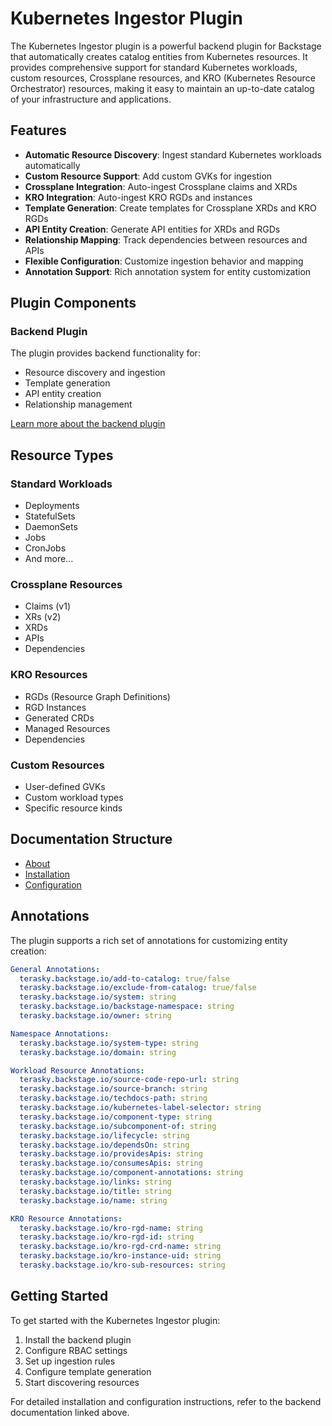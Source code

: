 # Kubernetes Ingestor Plugin

The Kubernetes Ingestor plugin is a powerful backend plugin for Backstage that automatically creates catalog entities from Kubernetes resources. It provides comprehensive support for standard Kubernetes workloads, custom resources, Crossplane resources, and KRO (Kubernetes Resource Orchestrator) resources, making it easy to maintain an up-to-date catalog of your infrastructure and applications.

## Features

- **Automatic Resource Discovery**: Ingest standard Kubernetes workloads automatically
- **Custom Resource Support**: Add custom GVKs for ingestion
- **Crossplane Integration**: Auto-ingest Crossplane claims and XRDs
- **KRO Integration**: Auto-ingest KRO RGDs and instances
- **Template Generation**: Create templates for Crossplane XRDs and KRO RGDs
- **API Entity Creation**: Generate API entities for XRDs and RGDs
- **Relationship Mapping**: Track dependencies between resources and APIs
- **Flexible Configuration**: Customize ingestion behavior and mapping
- **Annotation Support**: Rich annotation system for entity customization

## Plugin Components

### Backend Plugin
The plugin provides backend functionality for:  
- Resource discovery and ingestion  
- Template generation  
- API entity creation  
- Relationship management  

[Learn more about the backend plugin](./backend/about.md)

## Resource Types

### Standard Workloads
- Deployments
- StatefulSets
- DaemonSets
- Jobs
- CronJobs
- And more...

### Crossplane Resources
- Claims (v1)
- XRs (v2)
- XRDs
- APIs
- Dependencies

### KRO Resources
- RGDs (Resource Graph Definitions)
- RGD Instances
- Generated CRDs
- Managed Resources
- Dependencies

### Custom Resources
- User-defined GVKs
- Custom workload types
- Specific resource kinds

## Documentation Structure
- [About](./backend/about.md)
- [Installation](./backend/install.md)
- [Configuration](./backend/configure.md)

## Annotations

The plugin supports a rich set of annotations for customizing entity creation:

```yaml
General Annotations:
  terasky.backstage.io/add-to-catalog: true/false
  terasky.backstage.io/exclude-from-catalog: true/false
  terasky.backstage.io/system: string
  terasky.backstage.io/backstage-namespace: string
  terasky.backstage.io/owner: string

Namespace Annotations:
  terasky.backstage.io/system-type: string
  terasky.backstage.io/domain: string

Workload Resource Annotations:
  terasky.backstage.io/source-code-repo-url: string
  terasky.backstage.io/source-branch: string
  terasky.backstage.io/techdocs-path: string
  terasky.backstage.io/kubernetes-label-selector: string
  terasky.backstage.io/component-type: string
  terasky.backstage.io/subcomponent-of: string
  terasky.backstage.io/lifecycle: string
  terasky.backstage.io/dependsOn: string
  terasky.backstage.io/providesApis: string
  terasky.backstage.io/consumesApis: string
  terasky.backstage.io/component-annotations: string
  terasky.backstage.io/links: string
  terasky.backstage.io/title: string
  terasky.backstage.io/name: string

KRO Resource Annotations:
  terasky.backstage.io/kro-rgd-name: string
  terasky.backstage.io/kro-rgd-id: string
  terasky.backstage.io/kro-rgd-crd-name: string
  terasky.backstage.io/kro-instance-uid: string
  terasky.backstage.io/kro-sub-resources: string
```

## Getting Started

To get started with the Kubernetes Ingestor plugin:  
1. Install the backend plugin  
2. Configure RBAC settings  
3. Set up ingestion rules  
4. Configure template generation  
5. Start discovering resources  

For detailed installation and configuration instructions, refer to the backend documentation linked above.